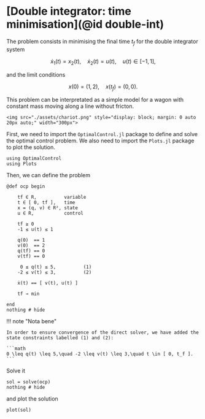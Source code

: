 # [Double integrator: time minimisation](@id double-int)

The problem consists in minimising the final time $t_f$ for the double integrator system

```math
    \dot x_1(t) = x_2(t), \quad \dot x_2(t) = u(t), \quad u(t) \in [-1,1],
```

and the limit conditions

```math
    x(0) = (1,2), \quad x(t_f) = (0,0).
```

This problem can be interpretated as a simple model for a wagon with constant mass moving along
a line without fricton.

```@raw html
<img src="./assets/chariot.png" style="display: block; margin: 0 auto 20px auto;" width="300px">
```

First, we need to import the `OptimalControl.jl` package to define and solve the optimal control problem. We also need to import the `Plots.jl` package to plot the solution.

```@example main
using OptimalControl
using Plots
```

Then, we can define the problem

```@example main
@def ocp begin

    tf ∈ R,          variable
    t ∈ [ 0, tf ],   time
    x = (q, v) ∈ R², state
    u ∈ R,           control

    tf ≥ 0
    -1 ≤ u(t) ≤ 1

    q(0)  == 1
    v(0)  == 2
    q(tf) == 0
    v(tf) == 0

     0 ≤ q(t) ≤ 5,          (1)
    -2 ≤ v(t) ≤ 3,          (2)

    ẋ(t) == [ v(t), u(t) ]

    tf → min

end
nothing # hide
```

!!! note "Nota bene"

    In order to ensure convergence of the direct solver, we have added the state constraints labelled (1) and (2):

    ```math
    0 \leq q(t) \leq 5,\quad -2 \leq v(t) \leq 3,\quad t \in [ 0, t_f ].
    ```

Solve it

```@example main
sol = solve(ocp)
nothing # hide
```

and plot the solution

```@example main
plot(sol)
```
